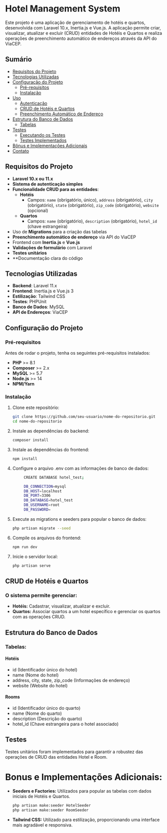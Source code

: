 # Hotel Management System

Este projeto é uma aplicação de gerenciamento de hotéis e quartos, desenvolvida com Laravel 10.x, Inertia.js e Vue.js. A aplicação permite criar, visualizar, atualizar e excluir (CRUD) entidades de Hotéis e Quartos e realiza operações de preenchimento automático de endereços através da API do ViaCEP.

## Sumário
- [Requisitos do Projeto](#requisitos-do-projeto)
- [Tecnologias Utilizadas](#tecnologias-utilizadas)
- [Configuração do Projeto](#configuração-do-projeto)
  - [Pré-requisitos](#pré-requisitos)
  - [Instalação](#instalação)
- [Uso](#uso)
  - [Autenticação](#autenticação)
  - [CRUD de Hotéis e Quartos](#crud-de-hotéis-e-quartos)
  - [Preenchimento Automático de Endereço](#preenchimento-automático-de-endereço)
- [Estrutura do Banco de Dados](#estrutura-do-banco-de-dados)
  - [Tabelas](#tabelas)
- [Testes](#testes)
  - [Executando os Testes](#executando-os-testes)
  - [Testes Implementados](#testes-implementados)
- [Bônus e Implementações Adicionais](#bônus-e-implementações-adicionais)
- [Contato](#contato)

## Requisitos do Projeto
- **Laravel 10.x ou 11.x**
- **Sistema de autenticação simples**
- **Funcionalidade CRUD para as entidades**:
  - **Hotéis**
    - Campos: `name` (obrigatório, único), `address` (obrigatório), `city` (obrigatório), `state` (obrigatório), `zip_code` (obrigatório), `website` (opcional)
  - **Quartos**
    - Campos: `name` (obrigatório), `description` (obrigatório), `hotel_id` (chave estrangeira)
- Uso de **Migrations** para a criação das tabelas
- **Preenchimento automático de endereço** via API do ViaCEP
- Frontend com **Inertia.js** e **Vue.js**
- **Validações de formulário** com Laravel
- **Testes unitários**
- **Documentação clara do código

## Tecnologias Utilizadas
- **Backend**: Laravel 11.x
- **Frontend**: Inertia.js e Vue.js 3
- **Estilização**: Tailwind CSS
- **Testes**: PHPUnit
- **Banco de Dados**: MySQL
- **API de Endereços**: ViaCEP

## Configuração do Projeto

### Pré-requisitos
Antes de rodar o projeto, tenha os seguintes pré-requisitos instalados:

- **PHP** >= 8.1
- **Composer** >= 2.x
- **MySQL** >= 5.7
- **Node.js** >= 14
- **NPM/Yarn**

### Instalação
1. Clone este repositório:
   ```bash
   git clone https://github.com/seu-usuario/nome-do-repositorio.git
   cd nome-do-repositorio
   ```

2. Instale as dependências do backend:
   ```bash
   composer install
   ```

3. Instale as dependências do frontend:
   ```bash
   npm install
   ```

4. Configure o arquivo .env com as informações de banco de dados:
   ```bash
        CREATE DATABASE hotel_test;

        DB_CONNECTION=mysql
        DB_HOST=localhost
        DB_PORT=3306
        DB_DATABASE=hotel_test
        DB_USERNAME=root
        DB_PASSWORD=
   ```

5. Execute as migrations e seeders para popular o banco de dados:
   ```bash
   php artisan migrate --seed
   ```

6. Compile os arquivos do frontend:
   ```bash
   npm run dev
   ```

7. Inicie o servidor local:
   ```bash
   php artisan serve
   ```

## CRUD de Hotéis e Quartos

### O sistema permite gerenciar:

- **Hotéis:** Cadastrar, visualizar, atualizar e excluir.
- **Quartos:** Associar quartos a um hotel específico e gerenciar os quartos com as operações CRUD.

## Estrutura do Banco de Dados

### Tabelas:

#### Hotéis

- id (Identificador único do hotel)
- name (Nome do hotel)
- address, city, state, zip_code (Informações de endereço)
- website (Website do hotel)

#### Rooms

- id (Identificador único do quarto)
- name (Nome do quarto)
- description (Descrição do quarto)
- hotel_id (Chave estrangeira para o hotel associado)

## Testes

Testes unitários foram implementados para garantir a robustez das operações de CRUD das entidades Hotel e Room.

# Bonus e Implementações Adicionais:

- **Seeders e Factories:** Utilizados para popular as tabelas com dados iniciais de Hotéis e Quartos.

   ```bash
   php artisan make:seeder HotelSeeder
   php artisan make:seeder RoomSeeder
   ```

- **Tailwind CSS:** Utilizado para estilização, proporcionando uma interface mais agradável e responsiva.
